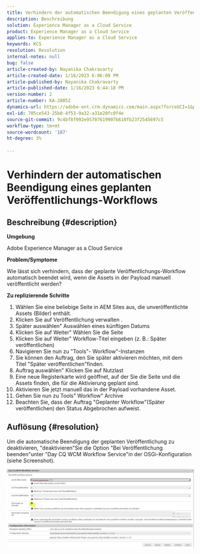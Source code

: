 ```yaml
---
title: Verhindern der automatischen Beendigung eines geplanten Veröffentlichungs-Workflows
description: Beschreibung
solution: Experience Manager as a Cloud Service
product: Experience Manager as a Cloud Service
applies-to: Experience Manager as a Cloud Service
keywords: KCS
resolution: Resolution
internal-notes: null
bug: false
article-created-by: Nayanika Chakravarty
article-created-date: 1/16/2023 6:06:09 PM
article-published-by: Nayanika Chakravarty
article-published-date: 1/16/2023 6:44:18 PM
version-number: 2
article-number: KA-20052
dynamics-url: https://adobe-ent.crm.dynamics.com/main.aspx?forceUCI=1&pagetype=entityrecord&etn=knowledgearticle&id=d9c58173-c895-ed11-aad1-6045bd006149
exl-id: 705ce543-25b0-4f53-9a32-a31e20fc0f4e
source-git-commit: 9c4bf8f092e95707619907b610fb23f2545697c5
workflow-type: tm+mt
source-wordcount: '187'
ht-degree: 3%

---
```


# Verhindern der automatischen Beendigung eines geplanten Veröffentlichungs-Workflows

## Beschreibung {#description}


<b>Umgebung</b>

Adobe Experience Manager as a Cloud Service

<b>Problem/Symptome</b>

Wie lässt sich verhindern, dass der geplante Veröffentlichungs-Workflow automatisch beendet wird, wenn die Assets in der Payload manuell veröffentlicht werden?

<b>Zu replizierende Schritte</b>

1. Wählen Sie eine beliebige Seite in AEM Sites aus, die unveröffentlichte Assets (Bilder) enthält.
2. Klicken Sie auf Veröffentlichung verwalten .
3. Später auswählen&quot; Auswählen eines künftigen Datums
4. Klicken Sie auf Weiter&quot; Wählen Sie die Seite
5. Klicken Sie auf Weiter&quot; Workflow-Titel eingeben (z. B.: Später veröffentlichen)
6. Navigieren Sie nun zu &quot;Tools&quot;- Workflow&quot;-Instanzen
7. Sie können den Auftrag, den Sie später aktivieren möchten, mit dem Titel &quot;Später veröffentlichen&quot;finden.
8. Auftrag auswählen&quot; Klicken Sie auf Nutzlast
9. Eine neue Registerkarte wird geöffnet, auf der Sie die Seite und die Assets finden, die für die Aktivierung geplant sind.
10. Aktivieren Sie jetzt manuell das in der Payload vorhandene Asset.
11. Gehen Sie nun zu Tools&quot; Workflow&quot; Archive
12. Beachten Sie, dass der Auftrag &quot;Geplanter Workflow&quot;(Später veröffentlichen) den Status Abgebrochen aufweist.



## Auflösung {#resolution}


Um die automatische Beendigung der geplanten Veröffentlichung zu deaktivieren, &quot;deaktivieren&quot;Sie die Option &quot;Bei Veröffentlichung beenden&quot;unter &quot;Day CQ WCM Workflow Service&quot;in der OSGi-Konfiguration (siehe Screenshot).

![](assets/d1e5b094-d901-ed11-82e4-00224809fe22.png)
